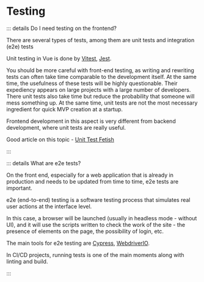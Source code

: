 # Testing

::: details Do I need testing on the frontend?

There are several types of tests, among them are unit tests and integration (e2e) tests

Unit testing in Vue is done by [Vitest](https://vitest.dev/), [Jest](https://jestjs.io/).

You should be more careful with front-end testing, as writing and rewriting tests can often take time comparable to the development itself. At the same time, the usefulness of these tests will be highly questionable. Their expediency appears on large projects with a large number of developers. There unit tests also take time but reduce the probability that someone will mess something up. At the same time, unit tests are not the most necessary ingredient for quick MVP creation at a startup.

Frontend development in this aspect is very different from backend development, where unit tests are really useful.

Good article on this topic - [Unit Test Fetish](https://250bpm.com/blog:40/)

:::

::: details What are e2e tests?

On the front end, especially for a web application that is already in production and needs to be updated from time to time, e2e tests are important.

e2e (end-to-end) testing is a software testing process that simulates real user actions at the interface level.

In this case, a browser will be launched (usually in headless mode - without UI), and it will use the scripts written to check the work of the site - the presence of elements on the page, the possibility of login, etc.

The main tools for e2e testing are [Cypress](https://www.cypress.io/), [WebdriverIO](https://webdriver.io/).

In CI/CD projects, running tests is one of the main moments along with linting and build.

:::

